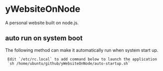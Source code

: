 # yWebsiteOnNode
A personal website built on node.js.

## auto run on system boot
The following method can make it automatically run when system start up.

     Edit `/etc/rc.local` to add command below to launch the application
     `sh /home/ubuntu/github/yWebsiteOnNode/auto-startup.sh`
